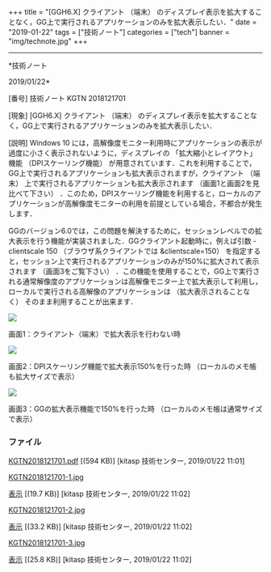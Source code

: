 ﻿+++
title = "[GGH6.X] クライアント （端末） のディスプレイ表示を拡大することなく，GG上で実行されるアプリケーションのみを拡大表示したい．"
date = "2019-01-22"
tags = ["技術ノート"]
categories = ["tech"]
banner = "img/technote.jpg"
+++

-----------------------------------------------------------------------------------------------------------------------------

*技術ノート

2019/01/22*


[番号]
技術ノート KGTN 2018121701

[現象]
[GGH6.X] クライアント （端末）
のディスプレイ表示を拡大することなく，GG上で実行されるアプリケーションのみを拡大表示したい．

[説明]
Windows 10
には，高解像度モニター利用時にアプリケーションの表示が過度に小さく表示されないように，ディスプレイの
「拡大縮小とレイアウト」 機能 （DPIスケーリング機能）
が用意されています．これを利用することで，GG上で実行されるアプリケーションも拡大表示されますが，クライアント
（端末） 上で実行されるアプリケーションも拡大表示されます
（画面1と画面2を見比べて下さい）
．このため，DPIスケーリング機能を利用すると，ローカルのアプリケーションが高解像度モニターの利用を前提としている場合，不都合が発生します．

GGのバージョン6.0では，この問題を解決するために，セッションレベルでの拡大表示を行う機能が実装されました．GGクライアント起動時に，例えば引数
-clientscale 150 （ブラウザ系クライアントでは &clientscale=150）
を指定すると，セッション上で実行されるアプリケーションのみが150%に拡大されて表示されます
（画面3をご覧下さい）
．この機能を使用することで，GG上で実行される通常解像度のアプリケーションは高解像モニター上で拡大表示して利用し，ローカルで実行される高解像のアプリケーションは
（拡大表示されることなく） そのまま利用することが出来ます．

![](http://techreport.kitasp.net/attachments/download/4234/KGTN2018121701-1.jpg)

画面1：クライアント（端末）で拡大表示を行わない時

![](http://techreport.kitasp.net/attachments/download/4235/KGTN2018121701-2.jpg)

画面2：DPIスケーリング機能で拡大表示150%を行った時
（ローカルのメモ帳も拡大サイズで表示）

![](http://techreport.kitasp.net/attachments/download/4236/KGTN2018121701-3.jpg)

画面3：GGの拡大表示機能で150%を行った時
（ローカルのメモ帳は通常サイズで表示）


### ファイル

 
 


[KGTN2018121701.pdf](http://techreport.kitasp.net/attachments/download/4233/KGTN2018121701.pdf)
 [(594 KB)] [kitasp 技術センター, 2019/01/22
11:01]

[KGTN2018121701-1.jpg](http://techreport.kitasp.net/attachments/download/4234/KGTN2018121701-1.jpg)

[表示](http://techreport.kitasp.net/attachments/4234/KGTN2018121701-1.jpg "表示")
 [(19.7 KB)] [kitasp 技術センター, 2019/01/22
11:02]

[KGTN2018121701-2.jpg](http://techreport.kitasp.net/attachments/download/4235/KGTN2018121701-2.jpg)

[表示](http://techreport.kitasp.net/attachments/4235/KGTN2018121701-2.jpg "表示")
 [(33.2 KB)] [kitasp 技術センター, 2019/01/22
11:02]

[KGTN2018121701-3.jpg](http://techreport.kitasp.net/attachments/download/4236/KGTN2018121701-3.jpg)

[表示](http://techreport.kitasp.net/attachments/4236/KGTN2018121701-3.jpg "表示")
 [(25.8 KB)] [kitasp 技術センター, 2019/01/22
11:02]


 


 

